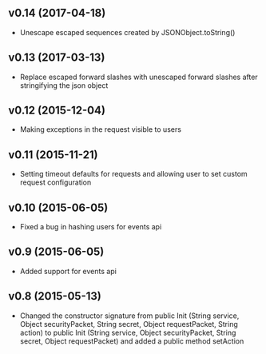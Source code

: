 ## v0.14 (2017-04-18)

* Unescape escaped sequences created by JSONObject.toString()

## v0.13 (2017-03-13)

* Replace escaped forward slashes with unescaped forward slashes after stringifying the json object

## v0.12 (2015-12-04)

* Making exceptions in the request visible to users

## v0.11 (2015-11-21)

* Setting timeout defaults for requests and allowing user to set custom request configuration

## v0.10 (2015-06-05)

* Fixed a bug in hashing users for events api

## v0.9 (2015-06-05)

* Added support for events api

## v0.8 (2015-05-13)

* Changed the constructor signature from public Init (String service, Object securityPacket, String secret, Object requestPacket, String action) to public Init (String service, Object securityPacket, String secret, Object requestPacket) and added a public method setAction
